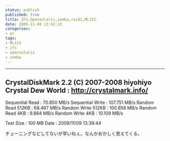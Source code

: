 ```yaml
---
status: publish
published: true
title: ZFS,Opensolaris,samba,raid1,ML115.
date: 2009-11-09 13:42:23
categories:
- pc
tags:
- ML115
- zfs
- opensolaris
- samba
---
```

--------------------------------------------------
CrystalDiskMark 2.2 (C) 2007-2008 hiyohiyo
Crystal Dew World : http://crystalmark.info/
--------------------------------------------------

Sequential Read : 70.850 MB/s
Sequential Write : 107.751 MB/s
Random Read 512KB : 68.467 MB/s
Random Write 512KB : 100.858 MB/s
Random Read 4KB : 9.864 MB/s
Random Write 4KB : 10.109 MB/s

Test Size : 100 MB
Date : 2009/11/09 13:39:44

チューニングなどしてないが早いねぇ。なんかおかしく思えてくる。
